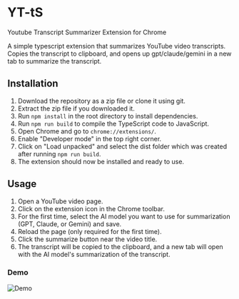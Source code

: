 # YT-tS
Youtube Transcript Summarizer Extension for Chrome

A simple typescript extension that summarizes YouTube video transcripts.
Copies the transcript to clipboard, and opens up gpt/claude/gemini in a new tab to summarize the transcript.

## Installation
1. Download the repository as a zip file or clone it using git.
2. Extract the zip file if you downloaded it.
3. Run `npm install` in the root directory to install dependencies.
4. Run `npm run build` to compile the TypeScript code to JavaScript.
5. Open Chrome and go to `chrome://extensions/`.
6. Enable "Developer mode" in the top right corner.
7. Click on "Load unpacked" and select the dist folder which was created after running `npm run build`.
8. The extension should now be installed and ready to use.

## Usage
1. Open a YouTube video page.
2. Click on the extension icon in the Chrome toolbar.
3. For the first time, select the AI model you want to use for summarization (GPT, Claude, or Gemini) and save.
4. Reload the page (only required for the first time).
5. Click the summarize button near the video title.
6. The transcript will be copied to the clipboard, and a new tab will open with the AI model's summarization of the transcript.

### Demo
![Demo](https://drive.google.com/file/d/1fNqTZRDwVXawD8vAF6B5lgbbJiXczPit/view?usp=sharing)
